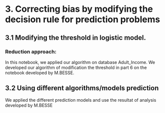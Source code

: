 # 3. Correcting bias by modifying the decision rule for prediction problems
##  3.1 Modifying the threshold in logistic model.
### Reduction approach: 
In this notebook, we applied our algorithm on database Adult_Income. We developed our algorithm of modification the threshold in part 6 on the notebook developed by M.BESSE. 

## 3.2 Using different algorithms/models prediction
We applied the different prediction models and use the resultat of analysis developed by M.BESSE
